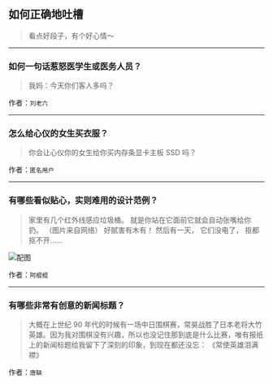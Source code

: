## 如何正确地吐槽

> 看点好段子，有个好心情～


 
---

### 如何一句话惹怒医学生或医务人员？

> 我妈：今天你们客人多吗？


作者：`刘老六`

---

### 怎么给心仪的女生买衣服？

> 你会让心仪你的女生给你买内存条显卡主板 SSD 吗？


作者：`匿名用户`

---

### 有哪些看似贴心，实则难用的设计范例？

> 家里有几个红外线感应垃圾桶。
> 就是你站在它面前它就会自动张嘴给你扔。
> （图片来自网络）
> 好腻害有木有！
> 然后有一天，
> 它们没电了，
> 抠都抠不开……



![配图](http://pic1.zhimg.com/70/315690d24a10804d7371b72e0822d8f4_b.jpg)


作者：`阿棍棍`

---

### 有哪些非常有创意的新闻标题？

> 大概在上世纪 90 年代的时候有一场中日围棋赛，常昊战胜了日本老将大竹英雄。因为我对围棋没有兴趣，所以也没记住那到底是什么比赛，唯有报纸上的新闻标题给我留下了深刻的印象，到现在都还没忘：
> 《常使英雄泪满襟》


作者：`唐缺`
